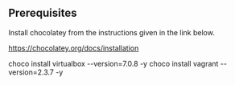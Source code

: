 ## Prerequisites
Install chocolatey from the instructions given in the link below.

https://chocolatey.org/docs/installation

choco install virtualbox --version=7.0.8 -y
choco install vagrant --version=2.3.7 -y

